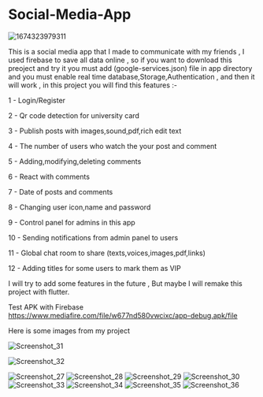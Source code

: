 # Social-Media-App

![1674323979311](https://github.com/Osama-Gamal/Social-Media-App/assets/97878002/b170c66f-47f4-45e7-be0f-316d52445937)


This is a social media app that I made to communicate with my friends , I used firebase to save all data online , so if you want to download this preoject 
and try it you must add (google-services.json) file in app directory and you must enable real time database,Storage,Authentication ,
and then it will work , in this project you will find this features :-

1 - Login/Register

2 - Qr code detection for university card 

3 - Publish posts with images,sound,pdf,rich edit text

4 - The number of users who watch the your post and comment

5 - Adding,modifying,deleting comments

6 - React with comments

7 - Date of posts and comments

8 - Changing user icon,name and password

9 - Control panel for admins in this app

10 - Sending notifications from admin panel to users 

11 - Global chat room to share (texts,voices,images,pdf,links)

12 - Adding titles for some users to mark them as VIP


I will try to add some features in the future , But maybe I will remake this project with flutter.


Test APK with Firebase 
https://www.mediafire.com/file/w677nd580vwcixc/app-debug.apk/file




Here is some images from my project 




![Screenshot_31](https://user-images.githubusercontent.com/97878002/187172889-2f604f7f-a54b-4737-9f3a-d8bbb0a1d76b.png)

![Screenshot_32](https://user-images.githubusercontent.com/97878002/187172927-0d31a048-95d4-4321-88c8-e93e42ab2870.png)

![Screenshot_27](https://user-images.githubusercontent.com/97878002/187172978-6893b843-eabd-4b0a-b427-cbeacb9b2818.png)
![Screenshot_28](https://user-images.githubusercontent.com/97878002/187172992-2f272fed-ea5d-43d2-b002-48fae89815b6.png)
![Screenshot_29](https://user-images.githubusercontent.com/97878002/187172999-abea5f44-2503-4689-b22f-5764c8a34339.png)
![Screenshot_30](https://user-images.githubusercontent.com/97878002/187173003-f6252af8-23ce-4911-826a-1672db083f4c.png)
![Screenshot_33](https://user-images.githubusercontent.com/97878002/187173011-1e983e68-2de8-4aa3-a5c2-f30d215f1f62.png)
![Screenshot_34](https://user-images.githubusercontent.com/97878002/187173021-8f7a7f5f-e1f8-4780-88af-e47ea3a136d4.png)
![Screenshot_35](https://user-images.githubusercontent.com/97878002/187173029-9bb2c465-f700-4c64-ad12-5a00ffee6082.png)
![Screenshot_36](https://user-images.githubusercontent.com/97878002/187173037-756d2a30-fd5c-4c61-a934-3c61b1ae4e90.png)







